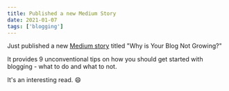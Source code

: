 ```yaml
---
title: Published a new Medium Story
date: 2021-01-07
tags: ['blogging']
---
```


Just published a new [Medium story](https://deepakness.medium.com/why-is-your-blog-not-growing-9-tips-199f590a462d) titled "Why is Your Blog Not Growing?"

It provides 9 unconventional tips on how you should get started with blogging - what to do and what to not.

It's an interesting read. 😄